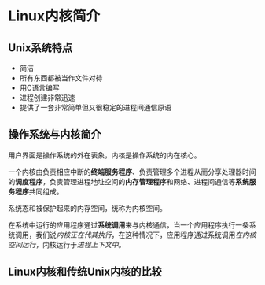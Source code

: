 # Linux内核简介
## Unix系统特点
- 简洁
- 所有东西都被当作文件对待
- 用C语言编写
- 进程创建非常迅速
- 提供了一套非常简单但又很稳定的进程间通信原语
## 操作系统与内核简介
用户界面是操作系统的外在表象，内核是操作系统的内在核心。

一个内核由负责相应中断的**终端服务程序**、负责管理多个进程从而分享处理器时间的**调度程序**，负责管理进程地址空间的**内存管理程序**和网络、进程间通信等**系统服务程序**共同组成。

系统态和被保护起来的内存空间，统称为内核空间。

在系统中运行的应用程序通过**系统调用**来与内核通信，当一个应用程序执行一条系统调用，我们说*内核正在代其执行*，在这种情况下，应用程序通过系统调用*在内核空间运行*，内核运行于*进程上下文中*。

## Linux内核和传统Unix内核的比较

